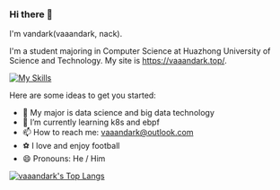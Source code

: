 ### Hi there 👋

I'm vandark(vaaandark, nack).

I'm a student majoring in Computer Science at Huazhong University of Science and Technology. My site is https://vaaandark.top/.

[![My Skills](https://skillicons.dev/icons?i=rust,c,python,lua,bash,vim,linux)](https://skillicons.dev)

Here are some ideas to get you started:

- 🔭 My major is data science and big data technology
- 🌱 I’m currently learning k8s and ebpf
- 📫 How to reach me: vaaandark@outlook.com
- ⚽️ I love and enjoy football
- 😄 Pronouns: He / Him
<!-- - ⚡ Fun fact: ... -->

[![vaaandark's Top Langs](https://github-readme-stats.vercel.app/api/top-langs/?username=vaaandark&count_private=true&exclude_repo=honeta.site,husthxj.top)](https://github.com/anuraghazra/github-readme-stats)

